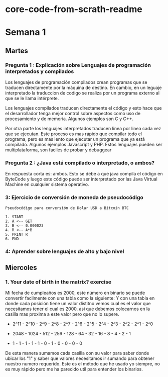 # core-code-from-scrath-readme
# Semana 1
## Martes
### Pregunta 1 : Explicación sobre Lenguajes de programación interpretados y compilados

Los lenguajes de programación compilados crean programas que se traducen directamente por la máquina de destino. En cambio, en un leguaje interpretado la traduccion de codigo se realiza por un programa externo al que se le llama intérprete.

Los lenguajes compilados traducen directamente el código y esto hace que el desarrollador tenga mejor control sobre aspectos como uso de procesamiento y de memoria. Algunos ejemplos son C y C++.

Por otra parte los lenguajes interpretados traducen linea por linea cada vez que se ejecutan. Este proceso es mas rápido que compilar todo el programa, pero es mas lento que ejecutar un programa que ya está compilado. Algunos ejemplos Javascript y PHP. Estos lenguajes pueden ser multiplataforma, son faciles de probar y debuggear 

### Pregunta 2 : ¿Java está compilado o interpretado, o ambos?

En respuesta corta es: ambos. Esto se debe a que java compila el código en ByteCode y luego este código puede ser interpretado por las Java Virtual Machine en cualquier sistema operativo.

### 3: Ejercicio de conversión de moneda de pseudocódigo

`Pseudocódigo para conversión de Dolar USD a Bitcoin BTC`

```
1. START
2. A <-- GET
3. B <-- 0.000023
4. R <-- A*B
5. PRINT R
6. END 
```

### 4: Aprender sobre lenguajes de alto y bajo nivel

## Miercoles

### 1. Your date of birth in the matrix? exercise

Mi fecha de cumpleaños es 2000, este número en binario se puede convertir facilmente con una tabla como la siguiente: Y con una tabla en donde cada posición tiene un valor distitno vemos cual es el valor que necesitamos tener el cual es 2000. asi que debemos colocarnos en la casilla mas proxima a este valor pero que no lo supere.

 - 2^11 - 2^10 - 2^9 - 2^8 - 2^7 - 2^6 - 2^5 - 2^4 - 2^3 - 2^2 - 2^1 - 2^0
 - 2048 - 1024 - 512 - 256 - 128 - 64  - 32  - 16  - 8   - 4   - 2   - 1

 - 1 -  1  -  1  -  1  -  1  -  0  - 1   -  0  - 0   - 0   - 0
     
De esta manera sumamos cada casilla con su valor para saber donde ubicar los "1" y saber que valores necesitamos ir sumando para obtener nuestro numero requerido. Este es el método que he usado yo siempre, no es muy rápido pero me ha parecido util para entender los binarios.

